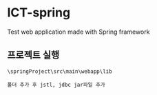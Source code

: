# ICT-spring
Test web application made with Spring framework

## 프로젝트 실행

``` 
\springProject\src\main\webapp\lib

폴더 추가 후 jstl, jdbc jar파일 추가
``` 



